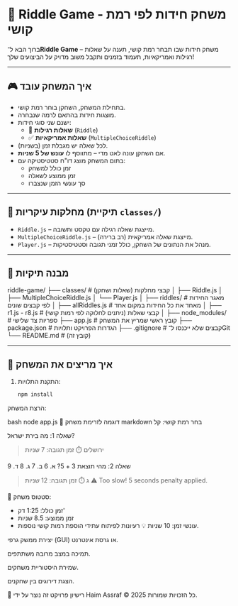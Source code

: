 # 🧠 Riddle Game - משחק חידות לפי רמת קושי

ברוך הבא ל־**Riddle Game** – משחק חידות שבו תבחר רמת קושי, תענה על שאלות רגילות ואמריקאיות, תעמוד בזמנים ותקבל משוב מדויק על הביצועים שלך!

---

## 🎮 איך המשחק עובד

- בתחילת המשחק, השחקן בוחר רמת קושי.
- מוצגות חידות בהתאם לרמה שנבחרה.
- ישנם שני סוגי חידות:
  - 📝 **שאלות רגילות** (`Riddle`)
  - ✅ **שאלות אמריקאיות** (`MultipleChoiceRiddle`)
- לכל שאלה יש מגבלת זמן (בשניות).
- אם השחקן עונה לאט מדי – מתווסף לו **עונש של 5 שניות**.
- בתום המשחק מוצג דו"ח סטטיסטיקה עם:
  - זמן כולל למשחק
  - זמן ממוצע לשאלה
  - סך עונשי הזמן שנצברו

---

## 🧠 מחלקות עיקריות (תיקיית `classes/`)

- `Riddle.js` – מייצגת שאלה רגילה עם טקסט ותשובה.
- `MultipleChoiceRiddle.js` – מייצגת שאלה אמריקאית (רב ברירה).
- `Player.js` – מנהל את הנתונים של השחקן, כולל זמני תגובה וסטטיסטיקות.

---

## 📁 מבנה תיקיות

riddle-game/
├── classes/ # קבצי מחלקות (שאלות ושחקן)
│ ├── Riddle.js
│ ├── MultipleChoiceRiddle.js
│ └── Player.js
│
├── riddles/ # מאגר החידות לפי קבצים שונים
│ ├── allRiddles.js # מאחד את כל החידות במקום אחד
│ ├── r1.js - r8.js # קבצי שאלות (ניתנים לחלוקה לפי רמות קושי)
│
├── node_modules/ # ספריות צד שלישי
├── app.js # קובץ ראשי שמריץ את המשחק
├── package.json # הגדרות הפרויקט ותלויות
├── .gitignore # קבצים שלא ייכנסו ל־Git
└── README.md # (קובץ זה)

---

## 🚀 איך מריצים את המשחק

1. התקנת התלויות:
   ```bash
   npm install
הרצת המשחק:

bash
node app.js
🧪 דוגמה לזרימת משחק
markdown
בחר רמת קושי: קל

שאלה 1:
מה בירת ישראל?
> ירושלים
⏱️ זמן תגובה: 7 שניות

שאלה 2:
מהי תוצאת 3 + 5?
א. 6  ב. 7  ג. 8  ד. 9
> ג
⏱️ זמן תגובה: 12 שניות
⚠️ Too slow! 5 seconds penalty applied.


🎉 סטטוס משחק:
- זמן כולל: 1:25 דק'
- זמן ממוצע: 8.5 שניות
- עונשי זמן: 10 שניות
💡 רעיונות לפיתוח עתידי
הוספת רמות קושי נוספות.

יצירת ממשק גרפי (GUI) או גרסת אינטרנט.

תמיכה במצב מרובה משתתפים.

שמירת היסטוריית משחקים.

הצגת דירוגים בין שחקנים.

📝 רישיון
פרויקט זה נוצר על ידי Haim Assraf © 2025
כל הזכויות שמורות.
